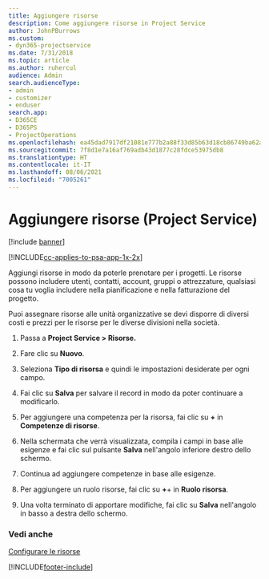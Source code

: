 ```yaml
---
title: Aggiungere risorse
description: Come aggiungere risorse in Project Service
author: JohnPBurrows
ms.custom:
- dyn365-projectservice
ms.date: 7/31/2018
ms.topic: article
ms.author: ruhercul
audience: Admin
search.audienceType:
- admin
- customizer
- enduser
search.app:
- D365CE
- D365PS
- ProjectOperations
ms.openlocfilehash: ea45dad7917df21081e777b2a88f33d85b63d18cb86749ba62a24dfdf48bd939
ms.sourcegitcommit: 7f8d1e7a16af769adb43d1877c28fdce53975db8
ms.translationtype: HT
ms.contentlocale: it-IT
ms.lasthandoff: 08/06/2021
ms.locfileid: "7005261"
---
```

# <a name="add-resources-project-service"></a>Aggiungere risorse (Project Service)

[!include [banner](../includes/psa-now-project-operations.md)]

[!INCLUDE[cc-applies-to-psa-app-1x-2x](../includes/cc-applies-to-psa-app-1x-2x.md)]

Aggiungi risorse in modo da poterle prenotare per i progetti. Le risorse possono includere utenti, contatti, account, gruppi o attrezzature, qualsiasi cosa tu voglia includere nella pianificazione e nella fatturazione del progetto.  
  
Puoi assegnare risorse alle unità organizzative se devi disporre di diversi costi e prezzi per le risorse per le diverse divisioni nella società.  
  
1.  Passa a **Project Service > Risorse.**  
  
2.  Fare clic su **Nuovo**.  
  
3.  Seleziona **Tipo di risorsa** e quindi le impostazioni desiderate per ogni campo.  
  
4.  Fai clic su **Salva** per salvare il record in modo da poter continuare a modificarlo.  
  
5.  Per aggiungere una competenza per la risorsa, fai clic su **+** in **Competenze di risorse**.  
  
6.  Nella schermata che verrà visualizzata, compila i campi in base alle esigenze e fai clic sul pulsante **Salva** nell'angolo inferiore destro dello schermo.  
  
7.  Continua ad aggiungere competenze in base alle esigenze.  
  
8.  Per aggiungere un ruolo risorse, fai clic su **+**+ in **Ruolo risorsa**.  
  
9. Una volta terminato di apportare modifiche, fai clic su **Salva** nell'angolo in basso a destra dello schermo.  
  
### <a name="see-also"></a>Vedi anche  
 [Configurare le risorse](../psa/set-up-resources.md)


[!INCLUDE[footer-include](../includes/footer-banner.md)]
